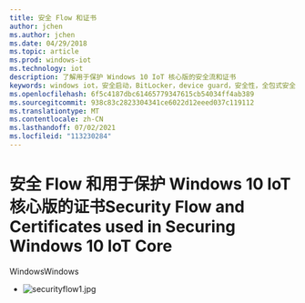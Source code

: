 ```yaml
---
title: 安全 Flow 和证书
author: jchen
ms.author: jchen
ms.date: 04/29/2018
ms.topic: article
ms.prod: windows-iot
ms.technology: iot
description: 了解用于保护 Windows 10 IoT 核心版的安全流和证书
keywords: windows iot，安全启动，BitLocker，device guard，安全性，全包式安全
ms.openlocfilehash: 6f5c4187dbc61465779347615cb54034ff4ab389
ms.sourcegitcommit: 938c83c2823304341ce6022d12eeed037c119112
ms.translationtype: MT
ms.contentlocale: zh-CN
ms.lasthandoff: 07/02/2021
ms.locfileid: "113230284"
---
```

# <a name="security-flow-and-certificates-used-in-securing-windows-10-iot-core"></a><span data-ttu-id="77f9b-104">安全 Flow 和用于保护 Windows 10 IoT 核心版的证书</span><span class="sxs-lookup"><span data-stu-id="77f9b-104">Security Flow and Certificates used in Securing Windows 10 IoT Core</span></span>

<span data-ttu-id="77f9b-105">Windows</span><span class="sxs-lookup"><span data-stu-id="77f9b-105">Windows</span></span> 

- ![securityflow1.jpg](../media/SecurityFlowAndCertificates/securityflow.jpg)
